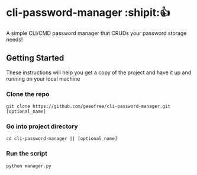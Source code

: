 # cli-password-manager :shipit::+1:  

A simple CLI/CMD password manager that CRUDs your password storage needs!  

## Getting Started  
These instructions will help you get a copy of the project and have it up and running on your local machine  

### Clone the repo  
`git clone https://github.com/geeofree/cli-password-manager.git [optional_name]`  

### Go into project directory  
`cd cli-password-manager || [optional_name]`  

### Run the script  
`python manager.py`
